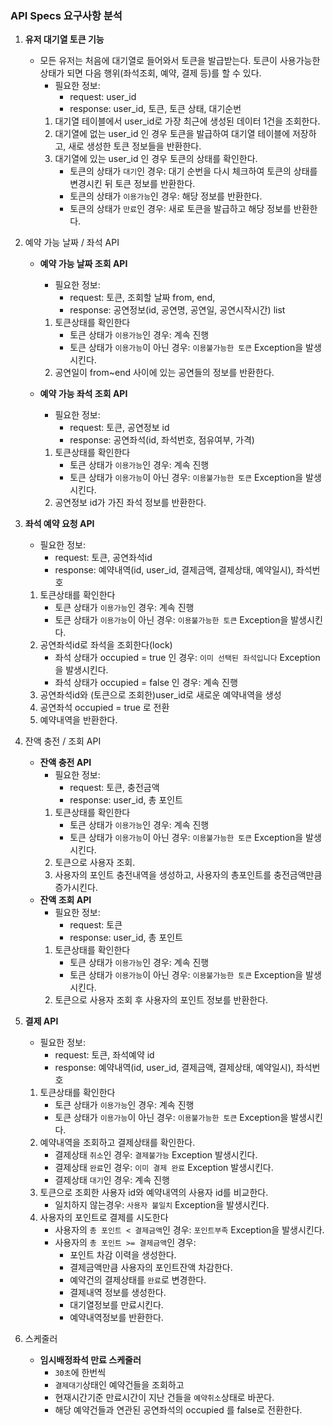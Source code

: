 ### API Specs 요구사항 분석
1. **유저 대기열 토큰 기능**
    - 모든 유저는 처음에 대기열로 들어와서 토큰을 발급받는다. 토큰이 사용가능한 상태가 되면 다음 행위(좌석조회, 예약, 결제 등)를 할 수 있다.
        - 필요한 정보:
            - request: user_id
            - response: user_id, 토큰, 토큰 상태, 대기순번
        1) 대기열 테이블에서 user_id로 가장 최근에 생성된 데이터 1건을 조회한다.
        2) 대기열에 없는 user_id 인 경우 토큰을 발급하여 대기열 테이블에 저장하고, 새로 생성한 토큰 정보들을 반환한다.
        3) 대기열에 있는 user_id 인 경우 토큰의 상태를 확인한다.
              - 토큰의 상태가 `대기`인 경우: 대기 순번을 다시 체크하여 토큰의 상태를 변경시킨 뒤 토큰 정보를 반환한다.
              - 토큰의 상태가 `이용가능`인 경우: 해당 정보를 반환한다.
              - 토큰의 상태가 `만료`인 경우: 새로 토큰을 발급하고 해당 정보를 반환한다.

2. 예약 가능 날짜 / 좌석 API
    - **예약 가능 날짜 조회 API**
        - 필요한 정보:
            - request: 토큰, 조회할 날짜 from, end,
            - response: 공연정보(id, 공연명, 공연일, 공연시작시간) list
        1) 토큰상태를 확인한다
            - 토큰 상태가 `이용가능`인 경우: 계속 진행
            - 토큰 상태가 `이용가능`이 아닌 경우: `이용불가능한 토큰` Exception을 발생시킨다.
        2) 공연일이 from~end 사이에 있는 공연들의 정보를 반환한다.

    - **예약 가능 좌석 조회 API**
        - 필요한 정보:
            - request: 토큰, 공연정보 id
            - response: 공연좌석(id, 좌석번호, 점유여부, 가격)
        1) 토큰상태를 확인한다
            - 토큰 상태가 `이용가능`인 경우: 계속 진행
            - 토큰 상태가 `이용가능`이 아닌 경우: `이용불가능한 토큰` Exception을 발생시킨다.
        2) 공연정보 id가 가진 좌석 정보를 반환한다.

3. **좌석 예약 요청 API**
    - 필요한 정보:
        - request: 토큰, 공연좌석id
        - response: 예약내역(id, user_id, 결제금액, 결제상태, 예약일시), 좌석번호
    1) 토큰상태를 확인한다
        - 토큰 상태가 `이용가능`인 경우: 계속 진행
        - 토큰 상태가 `이용가능`이 아닌 경우: `이용불가능한 토큰` Exception을 발생시킨다.
    2) 공연좌석id로 좌석을 조회한다(lock)
        - 좌석 상태가 occupied = true 인 경우: `이미 선택된 좌석입니다` Exception을 발생시킨다.
        - 좌석 상태가 occupied = false 인 경우: 계속 진행
    3) 공연좌석id와 (토큰으로 조회한)user_id로 새로운 예약내역을 생성
    4) 공연좌석 occupied = true 로 전환
    5) 예약내역을 반환한다.

4. 잔액 충전 / 조회 API
    - **잔액 충전 API**
        - 필요한 정보:
            - request: 토큰, 충전금액
            - response: user_id, 총 포인트
        1) 토큰상태를 확인한다
            - 토큰 상태가 `이용가능`인 경우: 계속 진행
            - 토큰 상태가 `이용가능`이 아닌 경우: `이용불가능한 토큰` Exception을 발생시킨다.
        2) 토큰으로 사용자 조회.
        3) 사용자의 포인트 충전내역을 생성하고, 사용자의 총포인트를 충전금액만큼 증가시킨다.
    - **잔액 조회 API**
        - 필요한 정보:
            - request: 토큰
            - response: user_id, 총 포인트
        1) 토큰상태를 확인한다
            - 토큰 상태가 `이용가능`인 경우: 계속 진행
            - 토큰 상태가 `이용가능`이 아닌 경우: `이용불가능한 토큰` Exception을 발생시킨다.
        2) 토큰으로 사용자 조회 후 사용자의 포인트 정보를 반환한다.

5. **결제 API**
    - 필요한 정보:
        - request: 토큰, 좌석예약 id
        - response: 예약내역(id, user_id, 결제금액, 결제상태, 예약일시), 좌석번호
    1) 토큰상태를 확인한다
        - 토큰 상태가 `이용가능`인 경우: 계속 진행
        - 토큰 상태가 `이용가능`이 아닌 경우: `이용불가능한 토큰` Exception을 발생시킨다.
    2) 예약내역을 조회하고 결제상태를 확인한다.
        - 결제상태 `취소`인 경우: `결제불가능` Exception 발생시킨다.
        - 결제상태 `완료`인 경우: `이미 결제 완료` Exception 발생시킨다.
        - 결제상태 `대기`인 경우:  계속 진행
    3) 토큰으로 조회한 사용자 id와 예약내역의 사용자 id를 비교한다.
        - 일치하지 않는경우: `사용자 불일치` Exception을 발생시킨다.
    4) 사용자의 포인트로 결제를 시도한다
        - 사용자의 `총 포인트 < 결제금액`인 경우:  `포인트부족` Exception을 발생시킨다.
        - 사용자의 `총 포인트 >= 결제금액`인 경우:
            - 포인트 차감 이력을 생성한다.
            - 결제금액만큼 사용자의 포인트잔액 차감한다.
            - 예약건의 결제상태를 `완료`로 변경한다.
            - 결제내역 정보를 생성한다.
            - 대기열정보를 만료시킨다.
            - 예약내역정보를 반환한다.

6. 스케줄러
    - **임시배정좌석 만료 스케줄러**
        - `30초`에 한번씩
        - `결제대기`상태인 예약건들을 조회하고
        - 현재시간기준 만료시간이 지난 건들을 `예약취소`상태로 바꾼다. 
        - 해당 예약건들과 연관된 공연좌석의 occupied 를 false로 전환한다.

